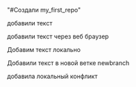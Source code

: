 "#Создали my_first_repo" 

добавили текст

добавили текст через веб браузер

Добавим текст локально

Добавили текст в новой ветке newbranch

добавила локальный конфликт

